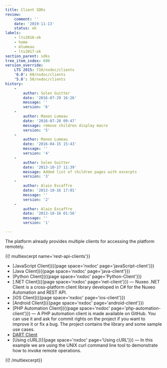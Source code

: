 ```yaml
---
title: Client SDKs
review:
    comment: ''
    date: '2019-11-13'
    status: ok
labels:
    - lts2016-ok
    - home
    - mlumeau
    - lts2017-ok
section_parent: sdks
tree_item_index: 600
version_override:
    LTS 2015: 710/nxdoc/clients
    '6.0': 60/nxdoc/clients
    '5.8': 58/nxdoc/clients
history:
    -
        author: Solen Guitter
        date: '2016-07-29 16:26'
        message: ''
        version: '6'
    -
        author: Manon Lumeau
        date: '2016-07-20 09:47'
        message: remove children display macro
        version: '5'
    -
        author: Manon Lumeau
        date: '2016-04-15 15:43'
        message: ''
        version: '4'
    -
        author: Solen Guitter
        date: '2013-10-17 11:39'
        message: Added list of children pages with excerpts
        version: '3'
    -
        author: Alain Escaffre
        date: '2013-10-16 17:01'
        message: ''
        version: '2'
    -
        author: Alain Escaffre
        date: '2013-10-16 01:56'
        message: ''
        version: '1'

---
```

The platform already provides multiple clients for accessing the platform remotely.

{{! multiexcerpt name='rest-api-clients'}}

*   [JavaScript Client]({{page space='nxdoc' page='javaScript-client'}})
*   [Java Client]({{page space='nxdoc' page='java-client'}})
*   [Python Client]({{page space='nxdoc' page='Python-Client'}})
*   [.NET Client]({{page space='nxdoc' page='net-client'}})&nbsp;&mdash;&nbsp;<span class="smalltext">Nuxeo .NET Client is a cross-platform client library developed in C# for the Nuxeo Automation and REST API.</span>
*   [iOS Client]({{page space='nxdoc' page='ios-client'}})
*   [Android Client]({{page space='nxdoc' page='android-client'}})
*   [PHP Automation Client]({{page space='nxdoc' page='php-automation-client'}})&nbsp;&mdash;&nbsp;<span class="smalltext">A PHP automation client is made available on GitHub. You can use it and ask for commit rights on the project if you want to improve it or fix a bug. The project contains the library and some sample use cases.</span>
*   [DART Client](https://github.com/nelsonsilva/nuxeo-dart-client)
*   [Using cURL]({{page space='nxdoc' page='Using cURL'}})&nbsp;&mdash;&nbsp;<span class="smalltext">In this example we are using the UNIX curl command line tool to demonstrate how to invoke remote operations.</span>

{{! /multiexcerpt}}
